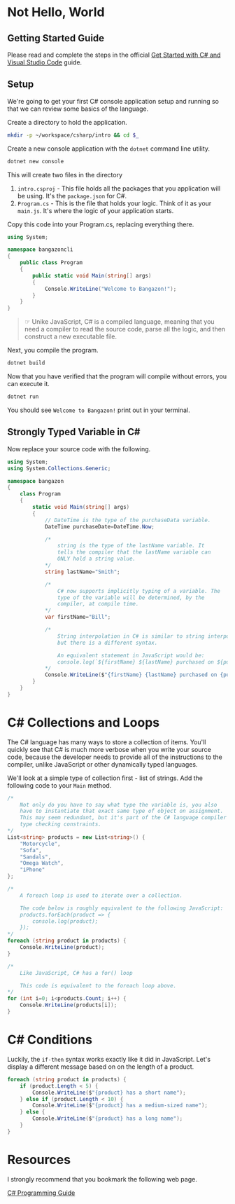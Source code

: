# Not Hello, World

## Getting Started Guide

Please read and complete the steps in the official [Get Started with C# and Visual Studio Code](https://docs.microsoft.com/en-us/dotnet/core/tutorials/with-visual-studio-code) guide.

## Setup

We're going to get your first C# console application setup and running so that we can review some basics of the language.

Create a directory to hold the application.

```sh
mkdir -p ~/workspace/csharp/intro && cd $_
```

Create a new console application with the `dotnet` command line utility.

```sh
dotnet new console
```

This will create two files in the directory

1. `intro.csproj` - This file holds all the packages that you application will be using. It's the `package.json` for C#.
1. `Program.cs` - This is the file that holds your logic. Think of it as your `main.js`. It's where the logic of your application starts.

Copy this code into your Program.cs, replacing everything there.

```cs
using System;

namespace bangazoncli
{
    public class Program
    {
        public static void Main(string[] args)
        {
            Console.WriteLine("Welcome to Bangazon!");
        }
    }
}

```

> ☞ Unike JavaScript, C# is a compiled language, meaning that you need a compiler to read the source code, parse all the logic, and then construct a new executable file.

Next, you compile the program.

```sh
dotnet build
```

Now that you have verified that the program will compile without errors, you can execute it.

```sh
dotnet run
```

You should see `Welcome to Bangazon!` print out in your terminal.

## Strongly Typed Variable in C#

Now replace your source code with the following.

```cs
using System;
using System.Collections.Generic;

namespace bangazon
{
    class Program
    {
        static void Main(string[] args)
        {
            // DateTime is the type of the purchaseData variable.
            DateTime purchaseDate=DateTime.Now;

            /*
                string is the type of the lastName variable. It
                tells the compiler that the lastName variable can
                ONLY hold a string value.
            */
            string lastName="Smith";

            /*
                C# now supports implicitly typing of a variable. The
                type of the variable will be determined, by the
                compiler, at compile time.
            */
            var firstName="Bill";

            /*
                String interpolation in C# is similar to string interpolation in JavaScript,
                but there is a different syntax.

                An equivalent statement in JavaScript would be:
                console.log(`${firstName} ${lastName} purchased on ${purchaseDate}`);
            */
            Console.WriteLine($"{firstName} {lastName} purchased on {purchaseDate}");
        }
    }
}
```

# C# Collections and Loops

The C# language has many ways to store a collection of items. You'll quickly see that C# is much more verbose when you write your source code, because the developer needs to provide all of the instructions to the compiler, unlike JavaScript or other dynamically typed languages.

We'll look at a simple type of collection first - list of strings. Add the following code to your `Main` method.

```cs
/*
    Not only do you have to say what type the variable is, you also
    have to instantiate that exact same type of object on assignment.
    This may seem redundant, but it's part of the C# language compiler's
    type checking constraints.
*/
List<string> products = new List<string>() {
    "Motorcycle",
    "Sofa",
    "Sandals",
    "Omega Watch",
    "iPhone"
};

/*
    A foreach loop is used to iterate over a collection.

    The code below is roughly equivalent to the following JavaScript:
    products.forEach(product => {
        console.log(product);
    });
*/
foreach (string product in products) {
    Console.WriteLine(product);
}

/*
    Like JavaScript, C# has a for() loop

    This code is equivalent to the foreach loop above.
*/
for (int i=0; i<products.Count; i++) {
    Console.WriteLine(products[i]);
}
```

# C# Conditions

Luckily, the `if-then` syntax works exactly like it did in JavaScript.
Let's display a different message based on on the length of a product.

```cs
foreach (string product in products) {
    if (product.Length < 5) {
        Console.WriteLine($"{product} has a short name");
    } else if (product.Length < 10) {
        Console.WriteLine($"{product} has a medium-sized name");
    } else {
        Console.WriteLine($"{product} has a long name");
    }
}
```

# Resources

I strongly recommend that you bookmark the following web page.

[C# Programming Guide](https://docs.microsoft.com/en-us/dotnet/csharp/programming-guide/index)